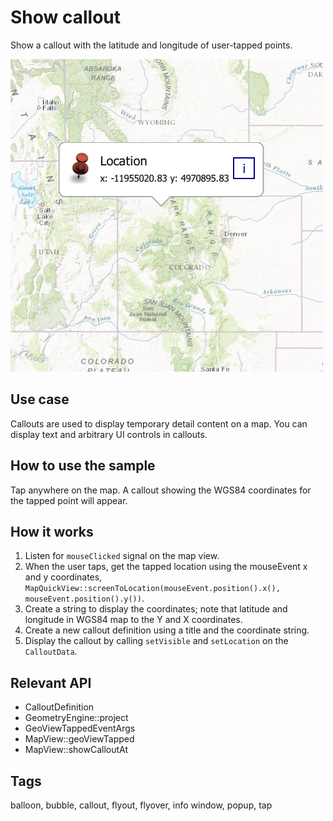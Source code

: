 # Show callout

Show a callout with the latitude and longitude of user-tapped points.

![](screenshot.png)

## Use case

Callouts are used to display temporary detail content on a map. You can display text and arbitrary UI controls in callouts.

## How to use the sample

Tap anywhere on the map. A callout showing the WGS84 coordinates for the tapped point will appear.

## How it works

1. Listen for `mouseClicked` signal on the map view.
2. When the user taps, get the tapped location using the mouseEvent x and y coordinates, `MapQuickView::screenToLocation(mouseEvent.position().x(), mouseEvent.position().y())`.
3. Create a string to display the coordinates; note that latitude and longitude in WGS84 map to the Y and X coordinates.
4. Create a new callout definition using a title and the coordinate string.
5. Display the callout by calling `setVisible` and `setLocation` on the `CalloutData`.

## Relevant API

* CalloutDefinition
* GeometryEngine::project
* GeoViewTappedEventArgs
* MapView::geoViewTapped
* MapView::showCalloutAt

## Tags

balloon, bubble, callout, flyout, flyover, info window, popup, tap
